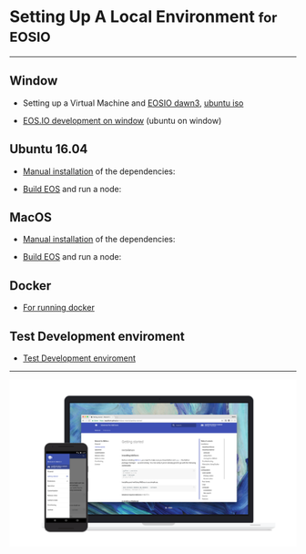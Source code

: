 # Setting Up A Local Environment <small>for EOSIO</small>
---

## Window

* Setting up a Virtual Machine and [EOSIO dawn3][1], [ubuntu iso][2]

* [EOS.IO development on window][3] (ubuntu on window)


## Ubuntu 16.04

* [Manual installation][4] of the dependencies:

* [Build EOS][5] and run a node:


## MacOS

* [Manual installation][6] of the dependencies:

* [Build EOS][7] and run a node:


## Docker

* [For running docker][8]

## Test Development enviroment

* [Test Development enviroment][9]

---

[![Material for MkDocs](assets/images/material.png)](assets/images/material.png)

  [1]: https://www.youtube.com/watch?v=glB6UPHo1rA
  [2]: http://releases.ubuntu.com/16.04.4/
  [3]: https://goo.gl/SmRHWR
  [4]: https://github.com/EOSIO/eos/wiki/Local-Environment#manualdepubuntu
  [5]: https://github.com/EOSIO/eos/wiki/Local-Environment#2-building-eosio
  [6]: https://github.com/EOSIO/eos/wiki/Local-Environment#manualdepmacos
  [7]: https://github.com/EOSIO/eos/wiki/Local-Environment#2-building-eosio
  [8]: https://github.com/EOSIO/eos/wiki/Local-Environment#3-docker
  [9]: https://github.com/EOSIO/eos/wiki/Tutorial-Getting-Started-With-Contracts



